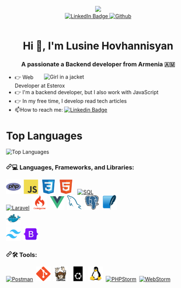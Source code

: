 
<div id="user-content-header" align="center" dir="auto">
    <animated-image data-catalyst="" style="width: 100px;">
        <a target="_blank" rel="noopener noreferrer nofollow"
href="https://camo.githubusercontent.com/14a8f991cf62d5ae4d458b688752d171303b1cabad59c5b9c17e13e2e01d3846/68747470733a2f2f6d656469612e67697068792e636f6d2f6d656469612f6a75756139693263326641304149703269712f67697068792e676966"
           data-target="animated-image.originalLink">
            <img
                src="https://www.simplilearn.com/ice9/free_resources_article_thumb/full_stack_banner.jpg"
                data-canonical-src="https://media.giphy.com/media/juua9i2c2fA0AIp2iq/giphy.gif"
                style="max-width: 100%; display: inline-block;" data-target="animated-image.originalImage">
        </a>
    </animated-image>
    <div id="user-content-badges" dir="auto">
        <a href="https://www.linkedin.com/in/lusine-hovhannisyan-b74b511a1/" rel="nofollow" target="_blank">
            <img
                src="https://camo.githubusercontent.com/e0278098417dddf9727cfee70a5eb84af38a20705b3bded56cf91cb5feb29d7d/68747470733a2f2f696d672e736869656c64732e696f2f62616467652f4c696e6b6564496e2d626c75653f7374796c653d666f722d7468652d6261646765266c6f676f3d6c696e6b6564696e266c6f676f436f6c6f723d7768697465"
                alt="LinkedIn Badge"
                data-canonical-src="https://img.shields.io/badge/LinkedIn-blue?style=for-the-badge&amp;logo=linkedin&amp;logoColor=white"
                style="max-width: 100%;">
        </a>
        <a href="https://github.com/lus860" target="_blank">
            <img
                src="https://camo.githubusercontent.com/4d4683155901b35cfc6b69a31f07d1e8f77b9f6d30c80c9fdb56160dfa0fa835/68747470733a2f2f696d672e736869656c64732e696f2f62616467652f4769746875622d677261793f7374796c653d666f722d7468652d6261646765266c6f676f3d676974687562266c6f676f436f6c6f723d7768697465"
                alt="Github"
                data-canonical-src="https://img.shields.io/badge/Github-gray?style=for-the-badge&amp;logo=github&amp;logoColor=white"
                style="max-width: 100%;">
        </a>
    </div>
    <div id="user-content-badges" dir="auto">
        <a target="_blank" rel="noopener noreferrer nofollow"
           href="https://camo.githubusercontent.com/e165098ba84fa1b14e21a68f5c13280a06066a4869991fc889c2c848ae4077cc/68747470733a2f2f6b6f6d617265762e636f6d2f67687076632f3f757365726e616d653d686f7668616e6e697379616e6e6172696e65267374796c653d666c61742d73717561726526636f6c6f723d626c7565"><img
                src="https://camo.githubusercontent.com/e165098ba84fa1b14e21a68f5c13280a06066a4869991fc889c2c848ae4077cc/68747470733a2f2f6b6f6d617265762e636f6d2f67687076632f3f757365726e616d653d686f7668616e6e697379616e6e6172696e65267374796c653d666c61742d73717561726526636f6c6f723d626c7565"
                alt=""
                data-canonical-src="https://komarev.com/ghpvc/?username=hovhannisyannarine&amp;style=flat-square&amp;color=blue"
                style="max-width: 100%;"></a>
    </div>
</div>
<h1 align="center">Hi 👋, I'm Lusine Hovhannisyan</h1>
<h3 align="center">A passionate a Backend developer from Armenia 🇦🇲 </h3>
<img src="https://static.swissdevjobs.ch/pictures/software-developer-germany.svg" align="right" alt="Girl in a jacket"
     width="400">
<ul dir="auto" align="left">
    <li>👉 Web Developer at Esterox</li>
    <li>👉 I'm a backend developer, but I also work with JavaScript</li>
    <li>👉 In my free time, I develop read tech articles </li>
    <li>📫How to reach me: <a href="https://www.linkedin.com/in/lusine-hovhannisyan-b74b511a1/" rel="nofollow" target="_blank"><img src="https://camo.githubusercontent.com/64514a415af03a0f7958012ed1893f4519da9dc16aa32cb5d9c55240d7b8c945/68747470733a2f2f696d672e736869656c64732e696f2f62616467652f4c696e6b6564696e2d626c75653f7374796c653d666c6174266c6f676f3d4c696e6b6564696e266c6f676f436f6c6f723d7768697465" alt="Linkedin Badge" data-canonical-src="https://img.shields.io/badge/Linkedin-blue?style=flat&amp;logo=Linkedin&amp;logoColor=white" style="max-width: 100%;"></a></li>
</ul>
<h1>Top Languages</h1>
<img src="https://github-readme-stats.vercel.app/api/top-langs/?username=lus860&hide_progress=true&theme=vision-friendly-dark" alt="Top Languages">

<h3 dir="auto" align="left"><a id="user-content-computer-languages-frameworks-and-libraries" class="anchor" aria-hidden="true" tabindex="-1" href="#computer-languages-frameworks-and-libraries"><svg class="octicon octicon-link" viewBox="0 0 16 16" version="1.1" width="16" height="16" aria-hidden="true"><path d="m7.775 3.275 1.25-1.25a3.5 3.5 0 1 1 4.95 4.95l-2.5 2.5a3.5 3.5 0 0 1-4.95 0 .751.751 0 0 1 .018-1.042.751.751 0 0 1 1.042-.018 1.998 1.998 0 0 0 2.83 0l2.5-2.5a2.002 2.002 0 0 0-2.83-2.83l-1.25 1.25a.751.751 0 0 1-1.042-.018.751.751 0 0 1-.018-1.042Zm-4.69 9.64a1.998 1.998 0 0 0 2.83 0l1.25-1.25a.751.751 0 0 1 1.042.018.751.751 0 0 1 .018 1.042l-1.25 1.25a3.5 3.5 0 1 1-4.95-4.95l2.5-2.5a3.5 3.5 0 0 1 4.95 0 .751.751 0 0 1-.018 1.042.751.751 0 0 1-1.042.018 1.998 1.998 0 0 0-2.83 0l-2.5 2.5a1.998 1.998 0 0 0 0 2.83Z"></path></svg></a>💻 Languages, Frameworks, and Libraries:</h3>
<div dir="auto" align="left">
    <div dir="auto">
        <a target="_blank" rel="noopener noreferrer" href="https://github.com/devicons/devicon/blob/master/icons/php/php-original.svg"><img src="https://github.com/devicons/devicon/raw/master/icons/php/php-original.svg" title="PHP" alt="PHP" width="40" height="40" style="max-width: 100%;"></a>&nbsp;
         <a target="_blank" rel="noopener noreferrer" href="https://github.com/devicons/devicon/blob/master/icons/javascript/javascript-original.svg"><img src="https://github.com/devicons/devicon/raw/master/icons/javascript/javascript-original.svg" title="Javascript" alt="Javascript" width="40" height="40" style="max-width: 100%;"></a>&nbsp;
        <a target="_blank" rel="noopener noreferrer" href="https://github.com/devicons/devicon/blob/master/icons/css3/css3-original.svg"><img src="https://github.com/devicons/devicon/raw/master/icons/css3/css3-original.svg" title="CSS3" alt="CSS" width="40" height="40" style="max-width: 100%;"></a>&nbsp;
        <a target="_blank" rel="noopener noreferrer" href="https://github.com/devicons/devicon/blob/master/icons/html5/html5-original.svg"><img src="https://github.com/devicons/devicon/raw/master/icons/html5/html5-original.svg" title="HTML5" alt="HTML" width="40" height="40" style="max-width: 100%;"></a> &nbsp;
        <a target="_blank" rel="noopener noreferrer nofollow" href="https://camo.githubusercontent.com/265b1fde7a397559e4a0b5ddf89e19336a3ac5a7082d58ee8772bf10fdb52909/68747470733a2f2f7777772e6e696365706e672e636f6d2f706e672f66756c6c2f3230372d323037333534375f73716c2d7365727665722d69636f6e2d706e672d32392d7472616e73706172656e742d6261636b67726f756e642d64617461626173652e706e67"><img src="https://camo.githubusercontent.com/265b1fde7a397559e4a0b5ddf89e19336a3ac5a7082d58ee8772bf10fdb52909/68747470733a2f2f7777772e6e696365706e672e636f6d2f706e672f66756c6c2f3230372d323037333534375f73716c2d7365727665722d69636f6e2d706e672d32392d7472616e73706172656e742d6261636b67726f756e642d64617461626173652e706e67" title="SQL" alt="SQL" width="40" height="40" data-canonical-src="https://www.nicepng.com/png/full/207-2073547_sql-server-icon-png-29-transparent-background-database.png" style="max-width: 100%;"></a>&nbsp;
    </div>
    <div dir="auto">
        <a target="_blank" rel="noopener noreferrer nofollow" href="https://camo.githubusercontent.com/0ad73a7f064c4ea198d67337de52f977c5aec209407235892c2df5321654135a/68747470733a2f2f75706c6f61642e77696b696d656469612e6f72672f77696b6970656469612f636f6d6d6f6e732f7468756d622f392f39612f4c61726176656c2e7376672f3139363970782d4c61726176656c2e7376672e706e67"><img src="https://camo.githubusercontent.com/0ad73a7f064c4ea198d67337de52f977c5aec209407235892c2df5321654135a/68747470733a2f2f75706c6f61642e77696b696d656469612e6f72672f77696b6970656469612f636f6d6d6f6e732f7468756d622f392f39612f4c61726176656c2e7376672f3139363970782d4c61726176656c2e7376672e706e67" title="Laravel" alt="Laravel" width="40" height="40" data-canonical-src="https://upload.wikimedia.org/wikipedia/commons/thumb/9/9a/Laravel.svg/1969px-Laravel.svg.png" style="max-width: 100%;"></a>&nbsp;
        <a target="_blank" rel="noopener noreferrer" href="https://github.com/devicons/devicon/blob/master/icons/codeigniter/codeigniter-plain-wordmark.svg"><img src="https://github.com/devicons/devicon/raw/master/icons/codeigniter/codeigniter-plain-wordmark.svg" title="Codeigniter" alt="Codeigniter" width="40" height="40" style="max-width: 100%;"></a>&nbsp;
        <a target="_blank" rel="noopener noreferrer" href="https://github.com/devicons/devicon/blob/master/icons/vuejs/vuejs-original.svg"><img src="https://github.com/devicons/devicon/raw/master/icons/vuejs/vuejs-original.svg" title="Vue" alt="Vue" width="40" height="40" style="max-width: 100%;"></a>&nbsp;
        <a target="_blank" rel="noopener noreferrer" href="https://github.com/devicons/devicon/blob/master/icons/mysql/mysql-original.svg"><img src="https://github.com/devicons/devicon/raw/master/icons/mysql/mysql-original.svg" title="MySQL" alt="MySQL" width="40" height="40" style="max-width: 100%;"></a>&nbsp;
        <a target="_blank" rel="noopener noreferrer" href="https://github.com/devicons/devicon/blob/master/icons/postgresql/postgresql-original.svg"><img src="https://github.com/devicons/devicon/raw/master/icons/postgresql/postgresql-original.svg" title="PostgreSQL" alt="PostgreSQL" width="40" height="40" style="max-width: 100%;"></a>&nbsp;
        <a target="_blank" rel="noopener noreferrer" href="https://github.com/devicons/devicon/blob/master/icons/sqlite/sqlite-original.svg"><img src="https://github.com/devicons/devicon/raw/master/icons/sqlite/sqlite-original.svg" title="SQLite" alt="SQLite" width="40" height="40" style="max-width: 100%;"></a>&nbsp;
    </div>
    <div dir="auto">
        <a target="_blank" rel="noopener noreferrer" href="https://github.com/devicons/devicon/blob/master/icons/docker/docker-original.svg"><img src="https://github.com/devicons/devicon/raw/master/icons/docker/docker-original.svg" title="Docker" alt="Docker" width="40" height="40" style="max-width: 100%;"></a>&nbsp;
    </div>
    <div dir="auto">
        <a target="_blank" rel="noopener noreferrer" href="https://github.com/devicons/devicon/blob/master/icons/tailwindcss/tailwindcss-plain.svg"><img src="https://github.com/devicons/devicon/raw/master/icons/tailwindcss/tailwindcss-plain.svg" title="Tailwind" alt="Tailwind" width="40" height="40" style="max-width: 100%;"></a>&nbsp;
        <a target="_blank" rel="noopener noreferrer" href="https://github.com/devicons/devicon/blob/master/icons/bootstrap/bootstrap-original.svg"><img src="https://github.com/devicons/devicon/raw/master/icons/bootstrap/bootstrap-original.svg" title="Bootstrap" alt="Bootstrap" width="40" height="40" style="max-width: 100%;"></a>&nbsp;
    </div>
</div>
<h3 dir="auto" align="left"><a id="user-content-️-tools-" class="anchor" aria-hidden="true" tabindex="-1" href="#️-tools-"><svg class="octicon octicon-link" viewBox="0 0 16 16" version="1.1" width="16" height="16" aria-hidden="true"><path d="m7.775 3.275 1.25-1.25a3.5 3.5 0 1 1 4.95 4.95l-2.5 2.5a3.5 3.5 0 0 1-4.95 0 .751.751 0 0 1 .018-1.042.751.751 0 0 1 1.042-.018 1.998 1.998 0 0 0 2.83 0l2.5-2.5a2.002 2.002 0 0 0-2.83-2.83l-1.25 1.25a.751.751 0 0 1-1.042-.018.751.751 0 0 1-.018-1.042Zm-4.69 9.64a1.998 1.998 0 0 0 2.83 0l1.25-1.25a.751.751 0 0 1 1.042.018.751.751 0 0 1 .018 1.042l-1.25 1.25a3.5 3.5 0 1 1-4.95-4.95l2.5-2.5a3.5 3.5 0 0 1 4.95 0 .751.751 0 0 1-.018 1.042.751.751 0 0 1-1.042.018 1.998 1.998 0 0 0-2.83 0l-2.5 2.5a1.998 1.998 0 0 0 0 2.83Z"></path></svg></a>🛠️ Tools:</h3>
<div dir="auto" align="left">
    <div dir="auto">
        <a target="_blank" rel="noopener noreferrer nofollow" href="https://camo.githubusercontent.com/9f1ca3b98fb55939fd8e45b6299cc9dfee7163ec9f663fd6f43fc5cfda3c118f/68747470733a2f2f7777772e7376677265706f2e636f6d2f646f776e6c6f61642f3335343230322f706f73746d616e2d69636f6e2e737667"><img src="https://camo.githubusercontent.com/9f1ca3b98fb55939fd8e45b6299cc9dfee7163ec9f663fd6f43fc5cfda3c118f/68747470733a2f2f7777772e7376677265706f2e636f6d2f646f776e6c6f61642f3335343230322f706f73746d616e2d69636f6e2e737667" title="Postman" alt="Postman" width="40" height="40" data-canonical-src="https://www.svgrepo.com/download/354202/postman-icon.svg" style="max-width: 100%;"></a>&nbsp;
        <a target="_blank" rel="noopener noreferrer" href="https://github.com/devicons/devicon/blob/master/icons/git/git-original.svg"><img src="https://github.com/devicons/devicon/raw/master/icons/git/git-original.svg" title="Git" alt="Git" width="40" height="40" style="max-width: 100%;"></a>&nbsp;
        <a target="_blank" rel="noopener noreferrer" href="https://github.com/devicons/devicon/blob/master/icons/composer/composer-original.svg"><img src="https://github.com/devicons/devicon/raw/master/icons/composer/composer-original.svg" title="Composer" alt="Composer" width="40" height="40" style="max-width: 100%;"></a>&nbsp;
        <a target="_blank" rel="noopener noreferrer" href="https://github.com/devicons/devicon/blob/master/icons/ubuntu/ubuntu-plain.svg"><img src="https://github.com/devicons/devicon/raw/master/icons/ubuntu/ubuntu-plain.svg" title="Ubuntu" alt="Ubuntu" width="40" height="40" style="max-width: 100%;"></a>&nbsp;
        <a target="_blank" rel="noopener noreferrer" href="https://github.com/devicons/devicon/blob/master/icons/linux/linux-original.svg"><img src="https://github.com/devicons/devicon/raw/master/icons/linux/linux-original.svg" title="Linux" alt="Linux" width="40" height="40" style="max-width: 100%;"></a>&nbsp;
        <a target="_blank" rel="noopener noreferrer nofollow" href="https://camo.githubusercontent.com/c645baba057855e27ff4ca22dd3d65135573f177dc9a15ee829fb0e2dfb32e3e/68747470733a2f2f7365656b6c6f676f2e636f6d2f696d616765732f502f70687073746f726d2d6c6f676f2d323230423633334344412d7365656b6c6f676f2e636f6d2e706e67"><img src="https://camo.githubusercontent.com/c645baba057855e27ff4ca22dd3d65135573f177dc9a15ee829fb0e2dfb32e3e/68747470733a2f2f7365656b6c6f676f2e636f6d2f696d616765732f502f70687073746f726d2d6c6f676f2d323230423633334344412d7365656b6c6f676f2e636f6d2e706e67" title="PHPStorm" alt="PHPStorm" width="40" height="40" data-canonical-src="https://seeklogo.com/images/P/phpstorm-logo-220B633CDA-seeklogo.com.png" style="max-width: 100%;"></a>&nbsp;
        <a target="_blank" rel="noopener noreferrer nofollow" href="https://camo.githubusercontent.com/e48ce963bb4644c9df2f0fcf26b1c3939cf132608d481d9476474c10225959eb/68747470733a2f2f7365656b6c6f676f2e636f6d2f696d616765732f572f77656273746f726d2d6c6f676f2d363931453734394632312d7365656b6c6f676f2e636f6d2e706e67"><img src="https://camo.githubusercontent.com/e48ce963bb4644c9df2f0fcf26b1c3939cf132608d481d9476474c10225959eb/68747470733a2f2f7365656b6c6f676f2e636f6d2f696d616765732f572f77656273746f726d2d6c6f676f2d363931453734394632312d7365656b6c6f676f2e636f6d2e706e67" title="WebStorm" alt="WebStorm" width="40" height="40" data-canonical-src="https://seeklogo.com/images/W/webstorm-logo-691E749F21-seeklogo.com.png" style="max-width: 100%;"></a>&nbsp;
    </div>
</div>
